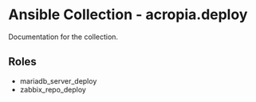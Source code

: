 # Ansible Collection - acropia.deploy

Documentation for the collection.




## Roles
- mariadb_server_deploy
- zabbix_repo_deploy
